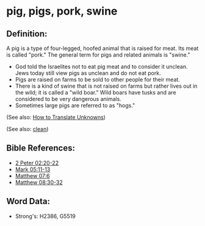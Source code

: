 # pig, pigs, pork, swine #

## Definition: ##

A pig is a type of four-legged, hoofed animal that is raised for meat. Its meat is called "pork." The general term for pigs and related animals is "swine."

* God told the Israelites not to eat pig meat and to consider it unclean. Jews today still view pigs as unclean and do not eat pork.
* Pigs are raised on farms to be sold to other people for their meat.
* There is a kind of swine that is not raised on farms but rather lives out in the wild; it is called a "wild boar." Wild boars have tusks and are considered to be very dangerous animals.
* Sometimes large pigs are referred to as "hogs."

(See also: [How to Translate Unknowns](rc://en/ta/man/translate/translate-unknown))

(See also: [clean](../kt/clean.md))

## Bible References: ##

* [2 Peter 02:20-22](rc://en/tn/help/2pe/02/20)
* [Mark 05:11-13](rc://en/tn/help/mrk/05/11)
* [Matthew 07:6](rc://en/tn/help/mat/07/06)
* [Matthew 08:30-32](rc://en/tn/help/mat/08/30)

## Word Data: ##

* Strong's: H2386, G5519
